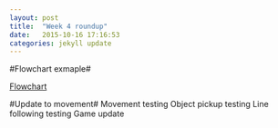 ```yaml
---
layout: post
title:  "Week 4 roundup"
date:   2015-10-16 17:16:53
categories: jekyll update
---
```

#Flowchart exmaple#

[Flowchart](http://i.imgur.com/iiAEHx5.png)

#Update to movement#
Movement testing
Object pickup testing
Line following testing
Game update

[jekyll]:      http://jekyllrb.com
[jekyll-gh]:   https://github.com/jekyll/jekyll
[jekyll-help]: https://github.com/jekyll/jekyll-help
